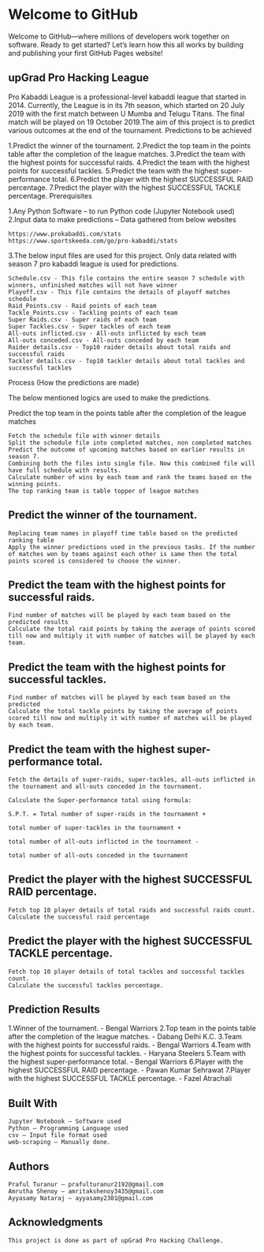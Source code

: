 # Welcome to GitHub

Welcome to GitHub—where millions of developers work together on software. Ready to get started? Let’s learn how this all works by building and publishing your first GitHub Pages website!

## upGrad Pro Hacking League

Pro Kabaddi League is a professional-level kabaddi league that started in 2014. Currently, the League is in its 7th season, which started on 20 July 2019 with the first match between U Mumba and Telugu Titans. The final match will be played on 19 October 2019.The aim of this project is to predict various outcomes at the end of the tournament.
Predictions to be achieved

1.Predict the winner of the tournament. 2.Predict the top team in the points table after the completion of the league matches. 3.Predict the team with the highest points for successful raids. 4.Predict the team with the highest points for successful tackles. 5.Predict the team with the highest super-performance total. 6.Predict the player with the highest SUCCESSFUL RAID percentage. 7.Predict the player with the highest SUCCESSFUL TACKLE percentage.
Prerequisites

1.Any Python Software – to run Python code (Jupyter Notebook used)
2.Input data to make predictions – Data gathered from below websites

    https://www.prokabaddi.com/stats
    https://www.sportskeeda.com/go/pro-kabaddi/stats

3.The below input files are used for this project. Only data related with season 7 pro kabaddi league is used for predictions.

    Schedule.csv - This file contains the entire season 7 schedule with winners, unfinished matches will not have winner
    Playoff.csv - This file contains the details of playoff matches schedule
    Raid_Points.csv - Raid points of each team
    Tackle_Points.csv - Tackling points of each team
    Super Raids.csv - Super raids of each team
    Super Tackles.csv - Super tackles of each team
    All-outs inflicted.csv - All-outs inflicted by each team
    All-outs conceded.csv - All-outs conceded by each team
    Raider details.csv - Top10 raider details about total raids and successful raids
    Tackler details.csv - Top10 tackler details about total tackles and successful tackles

Process (How the predictions are made)

The below mentioned logics are used to make the predictions.

Predict the top team in the points table after the completion of the league matches

    Fetch the schedule file with winner details
    Split the schedule file into completed matches, non completed matches
    Predict the outcome of upcoming matches based on earlier results in season 7.
    Combining both the files into single file. Now this combined file will have full schedule with results.
    Calculate number of wins by each team and rank the teams based on the winning points.
    The top ranking team is table topper of league matches

## Predict the winner of the tournament.

    Replacing team names in playoff time table based on the predicted ranking table
    Apply the winner predictions used in the previous tasks. If the number of matches won by teams against each other is same then the total points scored is considered to choose the winner.

## Predict the team with the highest points for successful raids.

    Find number of matches will be played by each team based on the predicted results
    Calculate the total raid points by taking the average of points scored till now and multiply it with number of matches will be played by each team.

## Predict the team with the highest points for successful tackles.

    Find number of matches will be played by each team based on the predicted
    Calculate the total tackle points by taking the average of points scored till now and multiply it with number of matches will be played by each team.

## Predict the team with the highest super-performance total.

    Fetch the details of super-raids, super-tackles, all-outs inflicted in the tournament and all-outs conceded in the tournament.

    Calculate the Super-performance total using formula:

    S.P.T. = Total number of super-raids in the tournament +

    total number of super-tackles in the tournament +

    total number of all-outs inflicted in the tournament -

    total number of all-outs conceded in the tournament

## Predict the player with the highest SUCCESSFUL RAID percentage.

    Fetch top 10 player details of total raids and successful raids count.
    Calculate the successful raid percentage

## Predict the player with the highest SUCCESSFUL TACKLE percentage.

    Fetch top 10 player details of total tackles and successful tackles count.
    Calculate the successful tackles percentage.

## Prediction Results

1.Winner of the tournament. - Bengal Warriors
2.Top team in the points table after the completion of the league matches. - Dabang Delhi K.C.
3.Team with the highest points for successful raids. - Bengal Warriors
4.Team with the highest points for successful tackles. - Haryana Steelers
5.Team with the highest super-performance total. - Bengal Warriors
6.Player with the highest SUCCESSFUL RAID percentage. - Pawan Kumar Sehrawat
7.Player with the highest SUCCESSFUL TACKLE percentage. - Fazel Atrachali
## Built With

    Jupyter Notebook – Software used
    Python – Programming Language used
    csv – Input file format used
    web-scraping – Manually done.

## Authors

    Praful Turanur – prafulturanur2192@gmail.com
    Amrutha Shenoy – amritakshenoy3435@gmail.com
    Ayyasamy Nataraj – ayyasamy2301@gmail.com

## Acknowledgments

    This project is done as part of upGrad Pro Hacking Challenge.

